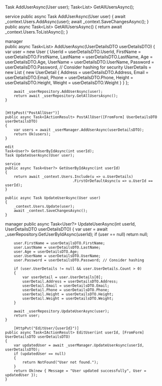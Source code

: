 Task AddUserAsync(User user);
Task<List<User>> GetAllUsersAsync();

service
public async Task AddUserAsync(User user)
    {
        await _context.Users.AddAsync(user);
        await _context.SaveChangesAsync();
    }
    public async Task<List<User>> GetAllUsersAsync()
    {
        return await _context.Users.ToListAsync();
    }

 manager   
public async Task<List<User>> AddUserAsync(UserDetailsDTO userDetailsDTO)
    {
        var user = new User
        {
            UserId = userDetailsDTO.UserId,
            FirstName = userDetailsDTO.FirstName,
            LastName = userDetailsDTO.LastName,
            Age = userDetailsDTO.Age,
            UserName = userDetailsDTO.UserName,
            Password = userDetailsDTO.Password, // Consider hashing for security
            UserDetails = new List<UserDetail>
            {
                new UserDetail
                {
                    Address = userDetailsDTO.Address,
                    Email = userDetailsDTO.Email,
                    Phone = userDetailsDTO.Phone,
                    Height = userDetailsDTO.Height,
                    Weight = userDetailsDTO.Weight
                }
            }
        };

        await _userRepository.AddUserAsync(user);
        return await _userRepository.GetAllUsersAsync();
    }

    
    [HttpPost("PostAllUser")]
    public async Task<IActionResult> PostAllUser([FromForm] UserDetailsDTO userDetailsDTO)
    {
        var users = await _userManager.AddUserAsync(userDetailsDTO);
        return Ok(users);
    }

    edit
    Task<User?> GetUserByIdAsync(int userId);
    Task UpdateUserAsync(User user);

    service
    public async Task<User?> GetUserByIdAsync(int userId)
    {
        return await _context.Users.Include(u => u.UserDetails)
                                   .FirstOrDefaultAsync(u => u.UserId == userId);
    }

    public async Task UpdateUserAsync(User user)
    {
        _context.Users.Update(user);
        await _context.SaveChangesAsync();
    }

manager
public async Task<User?> UpdateUserAsync(int userId, UserDetailsDTO userDetailsDTO)
    {
        var user = await _userRepository.GetUserByIdAsync(userId);
        if (user == null)
            return null;

        user.FirstName = userDetailsDTO.FirstName;
        user.LastName = userDetailsDTO.LastName;
        user.Age = userDetailsDTO.Age;
        user.UserName = userDetailsDTO.UserName;
        user.Password = userDetailsDTO.Password; // Consider hashing

        if (user.UserDetails != null && user.UserDetails.Count > 0)
        {
            var userDetail = user.UserDetails[0];
            userDetail.Address = userDetailsDTO.Address;
            userDetail.Email = userDetailsDTO.Email;
            userDetail.Phone = userDetailsDTO.Phone;
            userDetail.Height = userDetailsDTO.Height;
            userDetail.Weight = userDetailsDTO.Weight;
        }

        await _userRepository.UpdateUserAsync(user);
        return user;
    }

        [HttpPut("EditUser/{userId}")]
    public async Task<IActionResult> EditUser(int userId, [FromForm] UserDetailsDTO userDetailsDTO)
    {
        var updatedUser = await _userManager.UpdateUserAsync(userId, userDetailsDTO);
        if (updatedUser == null)
        {
            return NotFound("User not found.");
        }
        return Ok(new { Message = "User updated successfully", User = updatedUser });
    }
